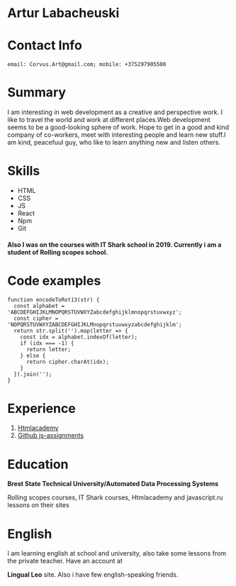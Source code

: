  # Artur Labacheuski
 # Contact Info
    email: Corvus.Art@gmail.com; mobile: +375297905500
 # Summary
I am interesting in web development as a creative and perspective work. I like to travel the world and work at different places.Web development seems to be a good-looking sphere of work. Hope to get in a good and kind company of co-workers, meet with interesting people and learn new stuff.I am kind, peacefuul guy, who like to learn anything new and listen others.
# Skills
 - HTML
 - CSS
 - JS
 - React
 - Npm
 - Git 
#### Also I was on the courses with IT Shark school in 2019. Currently i am a student of Rolling scopes school.
# Code examples
```
function encodeToRot13(str) {
  const alphabet = 'ABCDEFGHIJKLMNOPQRSTUVWXYZabcdefghijklmnopqrstuvwxyz';
  const cipher = 'NOPQRSTUVWXYZABCDEFGHIJKLMnopqrstuvwxyzabcdefghijklm';
  return str.split('').map(letter => {
    const idx = alphabet.indexOf(letter);
    if (idx === -1) {
      return letter;
    } else {
      return cipher.charAt(idx);
    }
  }).join('');
}
```
# Experience
1. [Htmlacademy](https://htmlacademy.ru/profile/id129589/achievements)
2. [Github js-assignments](https://github.com/CorvusArt/js-assignments) 
# Education
   **Brest State Technical University/Automated Data Processing Systems** 
   
Rolling scopes courses, IT Shark courses, Htmlacademy and javascript.ru lessons on their sites
# English 
I am learning english at school and university, also take some lessons from the private teacher. Have an account at 

**Lingual Leo** site. Also i have few english-speaking friends.
